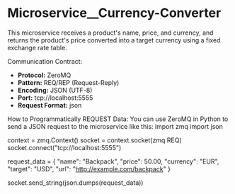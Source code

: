 # Microservice__Currency-Converter

This microservice receives a product's name, price, and currency, and returns the product's price converted into a target currency using a fixed exchange rate table.

Communication Contract:
- **Protocol:** ZeroMQ
- **Pattern:** REQ/REP (Request-Reply)
- **Encoding:** JSON (UTF-8)
- **Port:** tcp://localhost:5555
- **Request Format:**
  json

How to Programmatically REQUEST Data:
    You can use ZeroMQ in Python to send a JSON request to the microservice like this:
import zmq
import json

context = zmq.Context()
socket = context.socket(zmq.REQ)
socket.connect("tcp://localhost:5555")

request_data = {
    "name": "Backpack",
    "price": 50.00,
    "currency": "EUR",
    "target": "USD",
    "url": "http://example.com/backpack"
}

socket.send_string(json.dumps(request_data))
